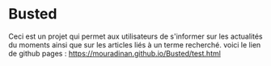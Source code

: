 # Busted
Ceci est un projet qui permet aux utilisateurs de s'informer sur les actualités du moments ainsi que sur les articles liés à un terme recherché.
voici le lien de github pages : https://mouradinan.github.io/Busted/test.html